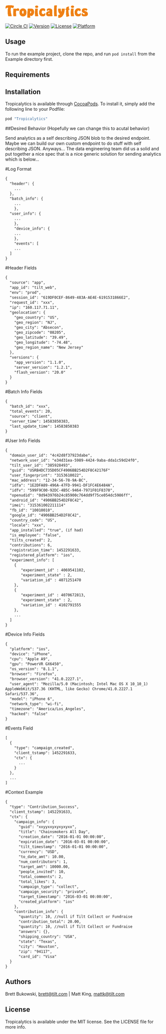 ![alt tag](Logo/Tropicalytics.png)

[![Circle CI](https://circleci.com/gh/tilteng/Tropicalytics.svg?style=svg&circle-token=dca7bd1600e74f147788ee906e73aedae47e88bf)](https://circleci.com/gh/tilteng/Tropicalytics)
[![Version](https://img.shields.io/cocoapods/v/Tropicalytics.svg?style=flat)](http://cocoapods.org/pods/Tropicalytics)
[![License](https://img.shields.io/cocoapods/l/Tropicalytics.svg?style=flat)](http://cocoapods.org/pods/Tropicalytics)
[![Platform](https://img.shields.io/cocoapods/p/Tropicalytics.svg?style=flat)](http://cocoapods.org/pods/Tropicalytics)

## Usage

To run the example project, clone the repo, and run `pod install` from the Example directory first.

## Requirements

## Installation

Tropicalytics is available through [CocoaPods](http://cocoapods.org). To install
it, simply add the following line to your Podfile:

```ruby
pod "Tropicalytics"
```

##Desired Behavior (Hopefully we can change this to acutal behavior)

Send analytics as a self describing JSON blob to the desired endpoint. Maybe we can build our own custom endpoint to do stuff with self describing JSON.
Anyways... The data engineering team did us a solid and put together a nice spec that is a nice generic solution for sending analytics which is below...

#Log Format
```
{
  "header": {
    ... 
  },
  "batch_info": {
    ...
	},
  "user_info": {
    ...
	},
	"device_info": {
    ...
	},
	"events": [
    ... 
  ]
}
```

#Header Fields

```
{
  "source": "app",
  "app_id": "tilt_web",
  "env": "prod",  
  "session_id": "619DF0CEF-8649-483A-AE4E-6191531866E2",
  "request_id": "xxx",
  "ip": "160.117.71.11",
  "geolocation": {
    "geo_country": "US",
  	"geo_region": "NJ",
  	"geo_city": "Absecon",
  	"geo_zipcode": "08205",
  	"geo_latitude": "39.49",
  	"geo_longitude": "-74.48",
  	"geo_region_name": "New Jersey"
  },
  "versions": {
  	"app_version": "1.1.0",
  	"server_version": "1.2.1",
  	"flash_version": "20.0"
  }
}
```

#Batch Info Fields
```
{
  "batch_id": "xxx",
  "total_events": 20,
  "source": "client",
  "server_time": 14583850383,
  "last_update_time": 14583850383
}
```

#User Info Fields

```
{
  "domain_user_id": "4c42d8f37923dabe",
  "network_user_id": "e34d31ea-5989-4424-9aba-dda1c59d24f0",
  "tilt_user_id": "385928493",
  "guid": "USRB4DC735D05CF4906BB254D2F8C42176F"
  "user_fingerprint": "3153610022",
  "mac_address": "12-34-56-78-9A-BC",
  "idfa": "1E2DFA89-496A-47FD-9941-DF1FC4E6484A",
  "idfv": "599F9C00-92DC-4B5C-9464-7971F01F8370",
  "openudid": "0d943976b24c85900c764dd9f75ce054dc5986ff",
  "android_id": "4906BB254D2F8C42",
  "imei": "315361002211114"
  "fb_id": "10010010",
  "google_id": "4906BB254D2F8C42",
  "country_code": "US",
  "locale": "xxx",
  "app_installed": "true", (if had)
  "is_employee": "false",
  "tilts_created": 2,
  "contributions": 6,
  "registration_time": 1452291633,
  "registered_platform": "ios",
  "experiment_info": [
    {
       "experiment_id" : 4069541102,
       "experiment_state" : 2,
       "variation_id" : 4071251470
    },
    {
       "experiment_id" : 4070672813,
       "experiment_state" : 2,
       "variation_id" : 4102791555
    },
    ...
  ]
}
```

#Device Info Fields

```
{
  "platform": "ios",
  "device": "iPhone",
  "cpu": "Apple A9",
  "gpu": "PowerVR GX6450",
  "os_version": "8.1.1",
  "browser": "Firefox",
  "browser_version": "41.0.2227.1",
  "user_agent": "Mozilla/5.0 (Macintosh; Intel Mac OS X 10_10_1) AppleWebKit/537.36 (KHTML, like Gecko) Chrome/41.0.2227.1 Safari/537.36",
  "model": "iPhone 6",
  "network_type": "wi-fi",
  "timezone": "America/Los_Angeles",
  "hacked": "false"
}
```

#Events Field

```
[
  {
    "type": "campaign_created",
    "client_tstamp": 1452291633,
    "ctx": {
      ...
    }
  },
  ...
]
```

#Context Example

```
{
  "type": "Contribution_Success",
  "client_tstamp": 1452291633,
  "ctx": {
    "campaign_info": {
      "guid": "xxyyxxyxyxyxyxx",
      "title": "Chainsmokers All Day",
      "creation_date": "2016-01-01 00:00:00",
      "expiration_date": "2016-03-01 00:00:00",
      "tilt_timestamp": "2016-01-01 00:00:00",
      "currency": "USD",
      "to_date_amt": 10.00,
      "num_contributors": 1,
      "target_amt": 10000.00,
      "people_invited": 10,
      "total_comments": 2,
      "total_likes": 3,
      "campaign_type": "collect",
      "campaign_security": "private",
      "target_timestamp": "2016-03-01 00:00:00",
      "created_platform": "ios"
    },
    "contribution_info": {   
      "quantity": 10, //null if Tilt Collect or Fundraise
      "contribution_total": 20.00,
      "quantity": 10, //null if Tilt Collect or Fundraise
      "answers": {},
      "shipping_country": "USA",
      "state": "Texas",
      "city": "Houston",
      "zip": "94117",
      "card_id": "Visa"
  }
}
```



## Authors

Brett Bukowski, brett@tilt.com | Matt King, mattk@tilt.com

## License

Tropicalytics is available under the MIT license. See the LICENSE file for more info.
